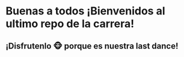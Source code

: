 # Buenas a todos ¡Bienvenidos al ultimo repo de la carrera! 
## ¡Disfrutenlo 🐵 porque es nuestra last dance!

